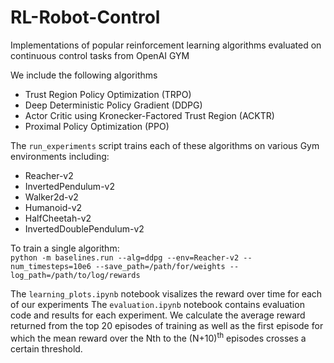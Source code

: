 # RL-Robot-Control
Implementations of popular reinforcement learning algorithms evaluated on continuous control tasks from OpenAI GYM

We include the following algorithms 

-   Trust Region Policy Optimization (TRPO) 
-   Deep Deterministic Policy Gradient (DDPG) 
-   Actor Critic using Kronecker-Factored Trust Region (ACKTR)
-   Proximal Policy Optimization (PPO) 

The `run_experiments` script trains each of these algorithms on various Gym environments including:
-   Reacher-v2
-   InvertedPendulum-v2 
-   Walker2d-v2 
-   Humanoid-v2  
-   HalfCheetah-v2  
-   InvertedDoublePendulum-v2 

To train a single algorithm:   
`python -m baselines.run --alg=ddpg --env=Reacher-v2 --num_timesteps=10e6 --save_path=/path/for/weights --log_path=/path/to/log/rewards`

The `learning_plots.ipynb` notebook visalizes the reward over time for each of our experiments
The `evaluation.ipynb` notebook contains evaluation code and results for each experiment. 
We calculate the average reward returned from the top 20 episodes of training as well as the first episode for which the mean reward over the N<sup></sup>th to the (N+10)<sup>th</sup> episodes crosses a certain threshold.

